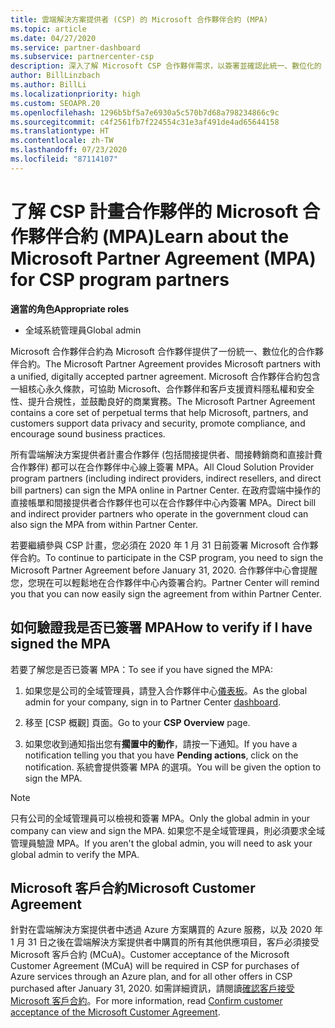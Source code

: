 ```yaml
---
title: 雲端解決方案提供者 (CSP) 的 Microsoft 合作夥伴合約 (MPA)
ms.topic: article
ms.date: 04/27/2020
ms.service: partner-dashboard
ms.subservice: partnercenter-csp
description: 深入了解 Microsoft CSP 合作夥伴需求，以簽署並確認此統一、數位化的 Microsoft 合作夥伴合約 (MPA)。
author: BillLinzbach
ms.author: BillLi
ms.localizationpriority: high
ms.custom: SEOAPR.20
ms.openlocfilehash: 1296b5bf5a7e6930a5c570b7d68a798234866c9c
ms.sourcegitcommit: c4f2561fb7f224554c31e3af491de4ad65644158
ms.translationtype: HT
ms.contentlocale: zh-TW
ms.lasthandoff: 07/23/2020
ms.locfileid: "87114107"
---
```

# <a name="learn-about-the-microsoft-partner-agreement-mpa-for-csp-program-partners"></a><span data-ttu-id="d5035-103">了解 CSP 計畫合作夥伴的 Microsoft 合作夥伴合約 (MPA)</span><span class="sxs-lookup"><span data-stu-id="d5035-103">Learn about the Microsoft Partner Agreement (MPA) for CSP program partners</span></span>

<span data-ttu-id="d5035-104">**適當的角色**</span><span class="sxs-lookup"><span data-stu-id="d5035-104">**Appropriate roles**</span></span>

- <span data-ttu-id="d5035-105">全域系統管理員</span><span class="sxs-lookup"><span data-stu-id="d5035-105">Global admin</span></span>

<span data-ttu-id="d5035-106">Microsoft 合作夥伴合約為 Microsoft 合作夥伴提供了一份統一、數位化的合作夥伴合約。</span><span class="sxs-lookup"><span data-stu-id="d5035-106">The Microsoft Partner Agreement provides Microsoft partners with a unified, digitally accepted partner agreement.</span></span> <span data-ttu-id="d5035-107">Microsoft 合作夥伴合約包含一組核心永久條款，可協助 Microsoft、合作夥伴和客戶支援資料隱私權和安全性、提升合規性，並鼓勵良好的商業實務。</span><span class="sxs-lookup"><span data-stu-id="d5035-107">The Microsoft Partner Agreement contains a core set of perpetual terms that help Microsoft, partners, and customers support data privacy and security, promote compliance, and encourage sound business practices.</span></span>

<span data-ttu-id="d5035-108">所有雲端解決方案提供者計畫合作夥伴 (包括間接提供者、間接轉銷商和直接計費合作夥伴) 都可以在合作夥伴中心線上簽署 MPA。</span><span class="sxs-lookup"><span data-stu-id="d5035-108">All Cloud Solution Provider program partners (including indirect providers, indirect resellers, and direct bill partners) can sign the MPA online in Partner Center.</span></span> <span data-ttu-id="d5035-109">在政府雲端中操作的直接帳單和間接提供者合作夥伴也可以在合作夥伴中心內簽署 MPA。</span><span class="sxs-lookup"><span data-stu-id="d5035-109">Direct bill and indirect provider partners who operate in the government cloud can also sign the MPA from within Partner Center.</span></span>

<span data-ttu-id="d5035-110">若要繼續參與 CSP 計畫，您必須在 2020 年 1 月 31 日前簽署 Microsoft 合作夥伴合約。</span><span class="sxs-lookup"><span data-stu-id="d5035-110">To continue to participate in the CSP program, you need to sign the Microsoft Partner Agreement before January 31, 2020.</span></span> <span data-ttu-id="d5035-111">合作夥伴中心會提醒您，您現在可以輕鬆地在合作夥伴中心內簽署合約。</span><span class="sxs-lookup"><span data-stu-id="d5035-111">Partner Center will remind you that you can now easily sign the agreement from within Partner Center.</span></span>

## <a name="how-to-verify-if-i-have-signed-the-mpa"></a><span data-ttu-id="d5035-112">如何驗證我是否已簽署 MPA</span><span class="sxs-lookup"><span data-stu-id="d5035-112">How to verify if I have signed the MPA</span></span>

<span data-ttu-id="d5035-113">若要了解您是否已簽署 MPA：</span><span class="sxs-lookup"><span data-stu-id="d5035-113">To see if you have signed the MPA:</span></span>

1. <span data-ttu-id="d5035-114">如果您是公司的全域管理員，請登入合作夥伴中心[儀表板](https://partner.microsoft.com/dashboard/home)。</span><span class="sxs-lookup"><span data-stu-id="d5035-114">As the global admin for your company, sign in to Partner Center [dashboard](https://partner.microsoft.com/dashboard/home).</span></span>

2. <span data-ttu-id="d5035-115">移至 [CSP 概觀]  頁面。</span><span class="sxs-lookup"><span data-stu-id="d5035-115">Go to your **CSP Overview** page.</span></span>

3. <span data-ttu-id="d5035-116">如果您收到通知指出您有**擱置中的動作**，請按一下通知。</span><span class="sxs-lookup"><span data-stu-id="d5035-116">If you have a notification telling you that you have **Pending actions**, click on the notification.</span></span> <span data-ttu-id="d5035-117">系統會提供簽署 MPA 的選項。</span><span class="sxs-lookup"><span data-stu-id="d5035-117">You will be given the option to sign the MPA.</span></span>

>[!NOTE]
><span data-ttu-id="d5035-118">只有公司的全域管理員可以檢視和簽署 MPA。</span><span class="sxs-lookup"><span data-stu-id="d5035-118">Only the global admin in your company can view and sign the MPA.</span></span> <span data-ttu-id="d5035-119">如果您不是全域管理員，則必須要求全域管理員驗證 MPA。</span><span class="sxs-lookup"><span data-stu-id="d5035-119">If you aren't the global admin, you will need to ask your global admin to verify the MPA.</span></span>

## <a name="microsoft-customer-agreement"></a><span data-ttu-id="d5035-120">Microsoft 客戶合約</span><span class="sxs-lookup"><span data-stu-id="d5035-120">Microsoft Customer Agreement</span></span>

<span data-ttu-id="d5035-121">針對在雲端解決方案提供者中透過 Azure 方案購買的 Azure 服務，以及 2020 年 1 月 31 日之後在雲端解決方案提供者中購買的所有其他供應項目，客戶必須接受 Microsoft 客戶合約 (MCuA)。</span><span class="sxs-lookup"><span data-stu-id="d5035-121">Customer acceptance of the Microsoft Customer Agreement (MCuA) will be required in CSP for purchases of Azure services through an Azure plan, and for all other offers in CSP purchased after January 31, 2020.</span></span> <span data-ttu-id="d5035-122">如需詳細資訊，請閱讀[確認客戶接受 Microsoft 客戶合約](confirm-customer-agreement.md)。</span><span class="sxs-lookup"><span data-stu-id="d5035-122">For more information, read [Confirm customer acceptance of the Microsoft Customer Agreement](confirm-customer-agreement.md).</span></span>
